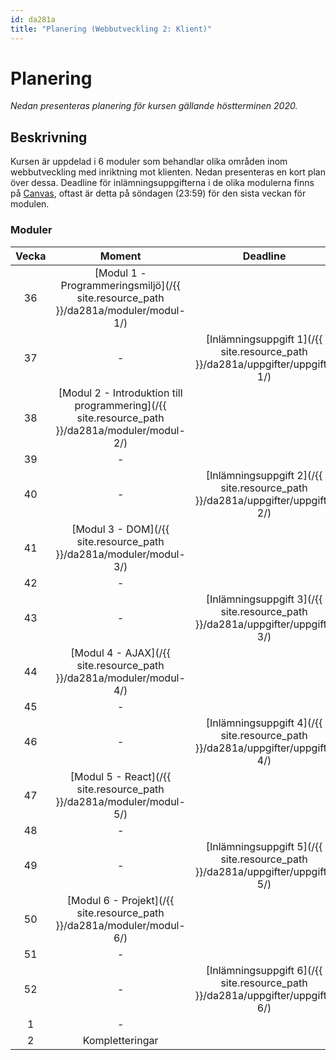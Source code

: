 ```yaml
---
id: da281a
title: "Planering (Webbutveckling 2: Klient)"
---
```


# Planering

*Nedan presenteras planering för kursen gällande höstterminen 2020.*

## Beskrivning

Kursen är uppdelad i 6 moduler som behandlar olika områden inom webbutveckling med inriktning mot klienten. Nedan presenteras en kort plan över dessa. Deadline för inlämningsuppgifterna i de olika modulerna finns på [Canvas](https://mau.instructure.com/login/saml), oftast är detta på söndagen (23:59) för den sista veckan för modulen.

### Moduler

| Vecka | Moment | Deadline |
|:-----:|:------:|:--------:|
| 36 | [Modul 1 - Programmeringsmiljö](/{{ site.resource_path }}/da281a/moduler/modul-1/) ||
| 37 | - | [Inlämningsuppgift 1](/{{ site.resource_path }}/da281a/uppgifter/uppgift-1/) |
| 38 | [Modul 2 - Introduktion till programmering](/{{ site.resource_path }}/da281a/moduler/modul-2/) ||
| 39 | - ||
| 40 | - | [Inlämningsuppgift 2](/{{ site.resource_path }}/da281a/uppgifter/uppgift-2/) |
| 41 | [Modul 3 - DOM](/{{ site.resource_path }}/da281a/moduler/modul-3/) ||
| 42 | - ||
| 43 | - | [Inlämningsuppgift 3](/{{ site.resource_path }}/da281a/uppgifter/uppgift-3/) |
| 44 | [Modul 4 - AJAX](/{{ site.resource_path }}/da281a/moduler/modul-4/) ||
| 45 | - ||
| 46 | - | [Inlämningsuppgift 4](/{{ site.resource_path }}/da281a/uppgifter/uppgift-4/) |
| 47 | [Modul 5 - React](/{{ site.resource_path }}/da281a/moduler/modul-5/) ||
| 48 | - ||
| 49 | - | [Inlämningsuppgift 5](/{{ site.resource_path }}/da281a/uppgifter/uppgift-5/) |
| 50 | [Modul 6 - Projekt](/{{ site.resource_path }}/da281a/moduler/modul-6/) ||
| 51 | - ||
| 52 | - | [Inlämningsuppgift 6](/{{ site.resource_path }}/da281a/uppgifter/uppgift-6/) |
| 1 | - ||
| 2 | Kompletteringar |
